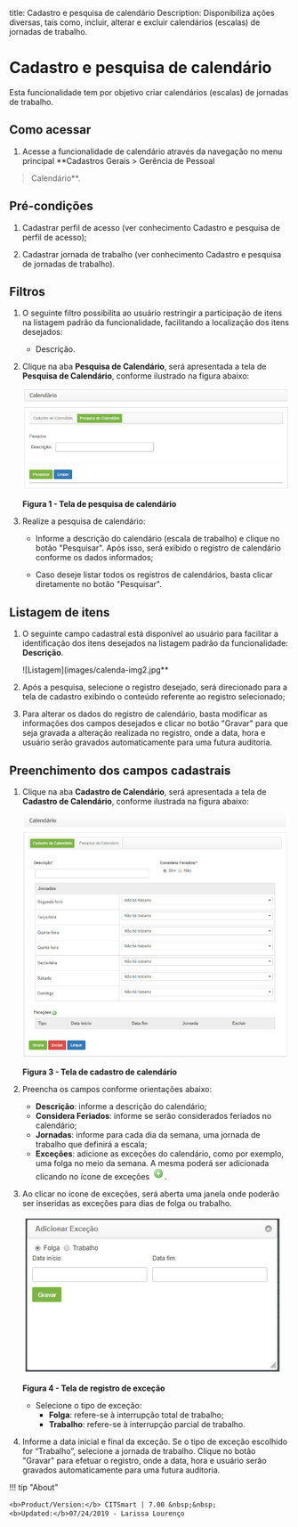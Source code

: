 title:  Cadastro e pesquisa de calendário
Description: Disponibiliza ações diversas, tais como, incluir, alterar e excluir calendários (escalas) de jornadas de trabalho. 
# Cadastro e pesquisa de calendário

Esta funcionalidade tem por objetivo criar calendários (escalas) de jornadas de trabalho.

Como acessar
---------------

1. Acesse a funcionalidade de calendário através da navegação no menu principal **Cadastros Gerais > Gerência de Pessoal 
> Calendário**.

Pré-condições
---------------

1. Cadastrar perfil de acesso (ver conhecimento Cadastro e pesquisa de perfil de acesso);

2. Cadastrar jornada de trabalho (ver conhecimento Cadastro e pesquisa de jornadas de trabalho).

Filtros
----------

1. O seguinte filtro possibilita ao usuário restringir a participação de itens na listagem padrão da funcionalidade, facilitando a
localização dos itens desejados:

    - Descrição.
    
2. Clique na aba **Pesquisa de Calendário**, será apresentada a tela de **Pesquisa de Calendário**, conforme ilustrado na figura 
abaixo:

    ![Pesquisa](images/calenda-img1.jpg)
    
    **Figura 1 - Tela de pesquisa de calendário**
    
3. Realize a pesquisa de calendário:

    - Informe a descrição do calendário (escala de trabalho) e clique no botão "Pesquisar". Após isso, será exibido o registro de
    calendário conforme os dados informados;
    
    - Caso deseje listar todos os registros de calendários, basta clicar diretamente no botão "Pesquisar".
    
Listagem de itens
-------------------

1. O seguinte campo cadastral está disponível ao usuário para facilitar a identificação dos itens desejados na listagem padrão da 
funcionalidade: **Descrição**.

    ![Listagem](images/calenda-img2.jpg**
    
2. Após a pesquisa, selecione o registro desejado, será direcionado para a tela de cadastro exibindo o conteúdo referente ao 
registro selecionado;

3. Para alterar os dados do registro de calendário, basta modificar as informações dos campos desejados e clicar no botão "Gravar"
para que seja gravada a alteração realizada no registro, onde a data, hora e usuário serão gravados automaticamente para uma 
futura auditoria.

Preenchimento dos campos cadastrais
--------------------------------------

1. Clique na aba **Cadastro de Calendário**, será apresentada a tela de **Cadastro de Calendário**, conforme ilustrada na figura 
abaixo:

    ![Cadastro](images/calenda-img3.jpg)
    
    **Figura 3 - Tela de cadastro de calendário**
    
2. Preencha os campos conforme orientações abaixo:

    - **Descrição**: informe a descrição do calendário;
    - **Considera Feriados**: informe se serão considerados feriados no calendário;
    - **Jornadas**: informe para cada dia da semana, uma jornada de trabalho que definirá a escala;
    - **Exceções**: adicione as exceções do calendário, como por exemplo, uma folga no meio da semana. A mesma poderá ser 
    adicionada clicando no ícone de exceções ![simbolo](images/simb-mais.green.jpg).
    
3. Ao clicar no ícone de exceções, será aberta uma janela onde poderão ser inseridas as exceções para dias de folga ou trabalho.

    ![Registro](images/calenda-img4.jpg)
    
    **Figura 4 - Tela de registro de exceção**
    
    - Selecione o tipo de exceção:
        - **Folga**: refere-se à interrupção total de trabalho;
        - **Trabalho**: refere-se à interrupção parcial de trabalho.
        
4. Informe a data inicial e final da exceção. Se o tipo de exceção escolhido for “Trabalho”, selecione a jornada de trabalho. 
Clique no botão "Gravar" para efetuar o registro, onde a data, hora e usuário serão gravados automaticamente para uma futura 
auditoria.

!!! tip "About"

    <b>Product/Version:</b> CITSmart | 7.00 &nbsp;&nbsp;
    <b>Updated:</b>07/24/2019 - Larissa Lourenço
        
